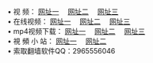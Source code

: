 &#8226; 视 频：
<a href="http://522.duckdns.org/tv/" target="_blank">网址一</a>
　<a href="http://73.myz.info/mp4/" target="_blank">网址二</a>
　<a href="http://255.dtdns.net/" target="_blank">网址三</a><br />
&#8226; 在线视频：
<a href="http://tny.im/tv3" target="_blank">网址一</a>
　<a href="http://73.myz.info/tv/" target="_blank">网址二</a>
　<a href="http://255.dtdns.net/tv/" target="_blank">网址三</a><br />
&#8226; mp4视频下载：
<a href="http://522.duckdns.org/mp4/" target="_blank">网址一</a>
　<a href="http://73.myz.info/mp4/" target="_blank">网址二</a>
　<a href="http://255.dtdns.net/mp4/" target="_blank">网址三</a><br />
&#8226; 視 頻 小 站：
<a href="http://255.dtdns.net" target="_blank">网址一</a>
　<a href="http://tny.im/tvs" target="_blank">网址二</a>
<br />
&#8226; 索取翻墙软件QQ：2965556046<br />
